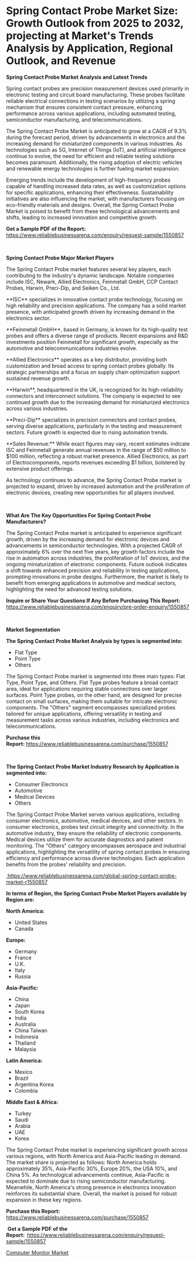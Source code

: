 <p><h1>Spring Contact Probe Market Size: Growth Outlook from 2025 to 2032, projecting at Market's Trends Analysis by Application, Regional Outlook, and Revenue</h1></p><p><strong>Spring Contact Probe Market Analysis and Latest Trends</strong></p>
<p><p>Spring contact probes are precision measurement devices used primarily in electronic testing and circuit board manufacturing. These probes facilitate reliable electrical connections in testing scenarios by utilizing a spring mechanism that ensures consistent contact pressure, enhancing performance across various applications, including automated testing, semiconductor manufacturing, and telecommunications.</p><p>The Spring Contact Probe Market is anticipated to grow at a CAGR of 9.3% during the forecast period, driven by advancements in electronics and the increasing demand for miniaturized components in various industries. As technologies such as 5G, Internet of Things (IoT), and artificial intelligence continue to evolve, the need for efficient and reliable testing solutions becomes paramount. Additionally, the rising adoption of electric vehicles and renewable energy technologies is further fueling market expansion.</p><p>Emerging trends include the development of high-frequency probes capable of handling increased data rates, as well as customization options for specific applications, enhancing their effectiveness. Sustainability initiatives are also influencing the market, with manufacturers focusing on eco-friendly materials and designs. Overall, the Spring Contact Probe Market is poised to benefit from these technological advancements and shifts, leading to increased innovation and competitive growth.</p></p>
<p><strong>Get a Sample PDF of the Report:&nbsp;</strong> <a href="https://www.reliablebusinessarena.com/enquiry/request-sample/1550857?utm_campaign=2532&utm_medium=2&utm_source=Github&utm_content=ia&utm_term=06042025&utm_id=spring-contact-probe">https://www.reliablebusinessarena.com/enquiry/request-sample/1550857</a></p>
<p>&nbsp;</p>
<p><strong>Spring Contact Probe Major Market Players</strong></p>
<p><p>The Spring Contact Probe market features several key players, each contributing to the industry's dynamic landscape. Notable companies include ISC, Newark, Allied Electronics, Feinmetall GmbH, CCP Contact Probes, Harwin, Preci-Dip, and Seiken Co., Ltd.</p><p>**ISC** specializes in innovative contact probe technology, focusing on high reliability and precision applications. The company has a solid market presence, with anticipated growth driven by increasing demand in the electronics sector.</p><p>**Feinmetall GmbH**, based in Germany, is known for its high-quality test probes and offers a diverse range of products. Recent expansions and R&D investments position Feinmetall for significant growth, especially as the automotive and telecommunications industries evolve. </p><p>**Allied Electronics** operates as a key distributor, providing both customization and broad access to spring contact probes globally. Its strategic partnerships and a focus on supply chain optimization support sustained revenue growth. </p><p>**Harwin**, headquartered in the UK, is recognized for its high-reliability connectors and interconnect solutions. The company is expected to see continued growth due to the increasing demand for miniaturized electronics across various industries. </p><p>**Preci-Dip** specializes in precision connectors and contact probes, serving diverse applications, particularly in the testing and measurement sectors. Future growth is expected due to rising automation trends.</p><p>**Sales Revenue:** While exact figures may vary, recent estimates indicate ISC and Feinmetall generate annual revenues in the range of $50 million to $100 million, reflecting a robust market presence. Allied Electronics, as part of Electrocomponents, reports revenues exceeding $1 billion, bolstered by extensive product offerings.</p><p>As technology continues to advance, the Spring Contact Probe market is projected to expand, driven by increased automation and the proliferation of electronic devices, creating new opportunities for all players involved.</p></p>
<p>&nbsp;</p>
<p><strong>What Are The Key Opportunities For Spring Contact Probe Manufacturers?</strong></p>
<p><p>The Spring Contact Probe market is anticipated to experience significant growth, driven by the increasing demand for electronic devices and advancements in semiconductor technologies. With a projected CAGR of approximately 6% over the next five years, key growth factors include the rise in automation across industries, the proliferation of IoT devices, and the ongoing miniaturization of electronic components. Future outlook indicates a shift towards enhanced precision and reliability in testing applications, prompting innovations in probe designs. Furthermore, the market is likely to benefit from emerging applications in automotive and medical sectors, highlighting the need for advanced testing solutions.</p></p>
<p><strong>Inquire or Share Your Questions If Any Before Purchasing This Report:</strong> <a href="https://www.reliablebusinessarena.com/enquiry/pre-order-enquiry/1550857?utm_campaign=2532&utm_medium=2&utm_source=Github&utm_content=ia&utm_term=06042025&utm_id=spring-contact-probe">https://www.reliablebusinessarena.com/enquiry/pre-order-enquiry/1550857</a></p>
<p>&nbsp;</p>
<p><strong>Market Segmentation</strong></p>
<p><strong>The Spring Contact Probe Market Analysis by types is segmented into:</strong></p>
<p><ul><li>Flat Type</li><li>Point Type</li><li>Others</li></ul></p>
<p><p>The Spring Contact Probe market is segmented into three main types: Flat Type, Point Type, and Others. Flat Type probes feature a broad contact area, ideal for applications requiring stable connections over larger surfaces. Point Type probes, on the other hand, are designed for precise contact on small surfaces, making them suitable for intricate electronic components. The "Others" segment encompasses specialized probes tailored for unique applications, offering versatility in testing and measurement tasks across various industries, including electronics and telecommunications.</p></p>
<p><strong>Purchase this Report:&nbsp;</strong><a href="https://www.reliablebusinessarena.com/purchase/1550857?utm_campaign=2532&utm_medium=2&utm_source=Github&utm_content=ia&utm_term=06042025&utm_id=spring-contact-probe">https://www.reliablebusinessarena.com/purchase/1550857</a></p>
<p>&nbsp;</p>
<p><strong>The Spring Contact Probe Market Industry Research by Application is segmented into:</strong></p>
<p><ul><li>Consumer Electronics</li><li>Automotive</li><li>Medical Devices</li><li>Others</li></ul></p>
<p><p>The Spring Contact Probe Market serves various applications, including consumer electronics, automotive, medical devices, and other sectors. In consumer electronics, probes test circuit integrity and connectivity. In the automotive industry, they ensure the reliability of electronic components. Medical devices utilize them for accurate diagnostics and patient monitoring. The "Others" category encompasses aerospace and industrial applications, highlighting the versatility of spring contact probes in ensuring efficiency and performance across diverse technologies. Each application benefits from the probes' reliability and precision.</p></p>
<p><a href="https://www.reliablebusinessarena.com/global-spring-contact-probe-market-r1550857?utm_campaign=2532&utm_medium=2&utm_source=Github&utm_content=ia&utm_term=06042025&utm_id=spring-contact-probe">&nbsp;https://www.reliablebusinessarena.com/global-spring-contact-probe-market-r1550857</a></p>
<p><strong>In terms of Region, the Spring Contact Probe Market Players available by Region are:</strong></p>
<p>
    <p> <strong> North America: </strong>
        <ul>
            <li>United States</li>
            <li>Canada</li>
        </ul>
        </p> 
    <p> <strong> Europe: </strong>
        <ul>
            <li>Germany</li>
            <li>France</li>
            <li>U.K.</li>
            <li>Italy</li>
            <li>Russia</li>
        </ul>
        </p> 
    <p> <strong> Asia-Pacific: </strong>
        <ul>
            <li>China</li>
            <li>Japan</li>
            <li>South Korea</li>
            <li>India</li>
            <li>Australia</li>
            <li>China Taiwan</li>
            <li>Indonesia</li>
            <li>Thailand</li>
            <li>Malaysia</li>
        </ul>
        </p> 
    <p> <strong> Latin America: </strong>
        <ul>
            <li>Mexico</li>
            <li>Brazil</li>
            <li>Argentina Korea</li>
            <li>Colombia</li>
        </ul>
        </p> 
    <p> <strong> Middle East & Africa: </strong>
        <ul>
            <li>Turkey</li>
            <li>Saudi</li>
            <li>Arabia</li>
            <li>UAE</li>
            <li>Korea</li>
        </ul>
    </p>
    </p>
<p><p>The Spring Contact Probe market is experiencing significant growth across various regions, with North America and Asia-Pacific leading in demand. The market share is projected as follows: North America holds approximately 35%, Asia-Pacific 30%, Europe 20%, the USA 10%, and China 5%. As technological advancements continue, Asia-Pacific is expected to dominate due to rising semiconductor manufacturing. Meanwhile, North America's strong presence in electronics innovation reinforces its substantial share. Overall, the market is poised for robust expansion in these key regions.</p></p>
<p><strong>Purchase this Report: </strong><a href="https://www.reliablebusinessarena.com/purchase/1550857?utm_campaign=2532&utm_medium=2&utm_source=Github&utm_content=ia&utm_term=06042025&utm_id=spring-contact-probe">https://www.reliablebusinessarena.com/purchase/1550857</a></p>
<p>&nbsp;<strong>Get a Sample PDF of the Report:&nbsp;&nbsp;</strong><a href="https://www.reliablebusinessarena.com/enquiry/request-sample/1550857?utm_campaign=2532&utm_medium=2&utm_source=Github&utm_content=ia&utm_term=06042025&utm_id=spring-contact-probe">https://www.reliablebusinessarena.com/enquiry/request-sample/1550857</a></p>
<p><strong></strong></p>
<p><p><a href="https://github.com/mayabungard8092/Market-Research-Report-List-1/blob/main/computer-monitor-market.md?utm_campaign=2532&utm_medium=2&utm_source=Github&utm_content=ia&utm_term=06042025&utm_id=spring-contact-probe">Computer Monitor Market</a></p></p>